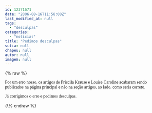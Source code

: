 ```yaml
---
id: 12371671
date: "2006-08-16T11:58:00Z"
last_modified_at: null
tags:
  - "desculpas"
categories:
  - "noticias"
title: "Pedimos desculpas"
sutia: null
chapeu: null
autor: null
imagem: null
---
```

{\% raw %}
<p><P><FONT face=Verdana>Por um erro nosso, os artigos de Priscila Krause e Louise Caroline acabaram sendo publicados na página principal e não na seção artigos, ao lado, como seria correto.</FONT></P></p>
<p><P><FONT face=Verdana>Já corrigimos o erro e pedimos desculpas.</FONT></P> </p>
{\% endraw %}